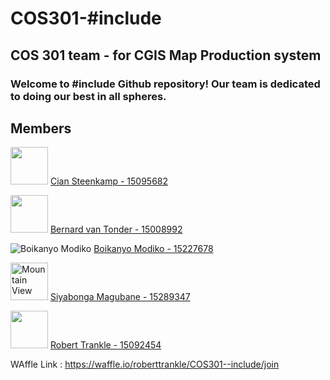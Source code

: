 # COS301-#include
## COS 301 team - for CGIS Map Production system
### Welcome to #include Github repository! Our team is dedicated to doing our best in all spheres.


## **Members**

 <img src="https://avatars2.githubusercontent.com/u/25703517?v=3&s=400" width="60"> [Cian Steenkamp - 15095682](https://github.com/ciansteenkamp96)<br />
 
 <img src="http://i63.tinypic.com/10dsgv7.jpg" width="60"> [Bernard van Tonder - 15008992](https://github.com/bernardvt)<br />
 
<img id="avatar" src="https://media.licdn.com/mpr/mpr/shrinknp_400_400/AAEAAQAAAAAAAAJuAAAAJDY5MmIyOTc5LWFhMDktNDc3Yy1iYWIxLTNjOWE3M2I1YTA4Mw.jpg" alt="Boikanyo Modiko">  [Boikanyo Modiko - 15227678](https://github.com/bkmodiko)<br />

<img src="https://avatars0.githubusercontent.com/u/25740398?v=3&u=e9818fe169350ae41ac93a6c970e6611ccd5607d&s=400" alt="Mountain View" width="60">  [Siyabonga Magubane - 15289347](https://github.com/siyabongamagubane)<br />

<img src="https://camo.githubusercontent.com/e91f21e367530a227cdedf1885b77c37928d933e/68747470733a2f2f6d656469612e6c6963646e2e636f6d2f6d70722f6d70722f736872696e6b6e705f3430305f3430302f41414541415141414141414141413066414141414a44466c5a546b7a4e44646c4c5459354d5467744e474977597930355a544e6b4c5449795954686c5a4467304d6d493459512e6a7067" width="60"> [Robert Trankle - 15092454](https://github.com/roberttrankle)<br />

WAffle Link : https://waffle.io/roberttrankle/COS301--include/join
